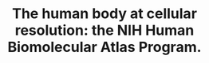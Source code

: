 ---
authors: HuBMAP Consortium
carousel: false
dccs:
- HuBMAP
doi: 10.1038/s41586-019-1629-x
featured: false
issue: '7777'
journal: Nature
keywords: '["Male", "Models, Anatomic", "Atlases as Topic", "Female", "Molecular Biology",
  "Organ Specificity", "International Cooperation", "Biomedical Research", "National
  Institutes of Health (U.S.)", "Single-Cell Analysis", "Aging", "Health", "Humans",
  "United States"]'
landmark: true
layout: ../../layouts/Publication.astro
page: 187-192
pmcid: PMC6800388
pmid: 31597973
title: 'The human body at cellular resolution: the NIH Human Biomolecular Atlas Program.'
volume: '574'
year: 2019
---